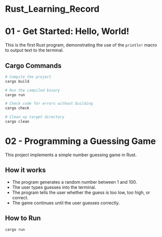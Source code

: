 # Rust_Learning_Record

# 01 - Get Started: Hello, World!

This is the first Rust program, demonstrating the use of the `println!` macro to output text to the terminal.

## Cargo Commands

```bash
# Compile the project
cargo build

# Run the compiled binary
cargo run

# Check code for errors without building
cargo check

# Clean up target directory
cargo clean
```


# 02 - Programming a Guessing Game

This project implements a simple number guessing game in Rust.

## How it works

- The program generates a random number between 1 and 100.
- The user types guesses into the terminal.
- The program tells the user whether the guess is too low, too high, or correct.
- The game continues until the user guesses correctly.

## How to Run

```bash
cargo run
```

